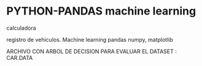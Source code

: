# PYTHON-PANDAS machine learning 
calculadora


registro de vehiculos. Machine learning
pandas numpy, matplotlib


ARCHIVO CON ARBOL DE DECISION PARA EVALUAR EL DATASET : CAR.DATA
